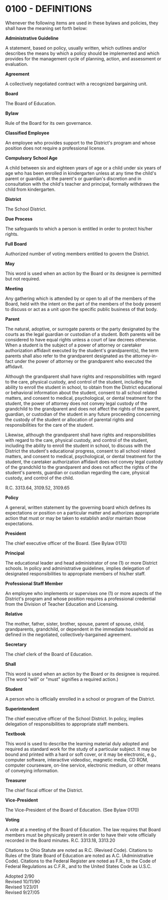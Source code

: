 0100 - DEFINITIONS
==================

Whenever the following items are used in these bylaws and policies, they shall have the meaning set forth below:

**Administrative Guideline**

A statement, based on policy, usually written, which outlines and/or
describes the means by which a policy should be implemented and which
provides for the management cycle of planning, action, and assessment or evaluation.

**Agreement**

A collectively negotiated contract with a recognized bargaining unit.

**Board**

The Board of Education.

**Bylaw**

Rule of the Board for its own governance.

**Classified Employee**

An employee who provides support to the District's program and whose
position does not require a professional license.

**Compulsory School Age**

A child between six and eighteen years of age or a child under six years of age who has been enrolled in kindergarten unless at any time the child's parent or guardian, at the parent's or guardian's discretion and in consultation with the child's teacher and principal, formally withdraws the child from kindergarten.

**District**

The School District.

**Due Process**

The safeguards to which a person is entitled in order to protect his/her rights.

**Full Board**

Authorized number of voting members entitled to govern the District.

**May**

This word is used when an action by the Board or its designee is
permitted but not required.

**Meeting**

Any gathering which is attended by or open to all of the members of the
Board, held with the intent on the part of the members of the body
present to discuss or act as a unit upon the specific public business of that body.

**Parent**

The natural, adoptive, or surrogate parents or the party designated by
the courts as the legal guardian or custodian of a student. Both parents will be considered to have equal rights unless a court of law decrees otherwise. When a student is the subject of a power of attorney or caretaker authorization affidavit executed by the student's grandparent(s), the term parents shall also refer to the grandparent designated as the attorney-in-fact under the power of attorney or the grandparent who executed the affidavit.

Although the grandparent shall have rights and responsibilities with
regard to the care, physical custody, and control of the student,
including the ability to enroll the student in school, to obtain from
the District educational or behavioral information about the student,
consent to all school related matters, and consent to medical,
psychological, or dental treatment for the student, the power of
attorney does not convey legal custody of the grandchild to the
grandparent and does not affect the rights of the parent, guardian, or
custodian of the student in any future proceeding concerning the custody
of the student or allocation of parental rights and responsibilities for
the care of the student.

Likewise, although the grandparent shall have rights and
responsibilities with regard to the care, physical custody, and control
of the student, including the ability to enroll the student in school,
to discuss with the District the student's educational progress, consent
to all school related matters, and consent to medical, psychological, or
dental treatment for the student, the caretaker authorization affidavit
does not convey legal custody of the grandchild to the grandparent and
does not affect the rights of the student's parents, guardian or
custodian regarding the care, physical custody, and control of the
child.

R.C. 3313.64, 3109.52, 3109.65

**Policy**

A general, written statement by the governing board which defines its
expectations or position on a particular matter and authorizes
appropriate action that must or may be taken to establish and/or
maintain those expectations.

**President**

The chief executive officer of the Board. (See Bylaw 0170)

**Principal**

The educational leader and head administrator of one (1) or more
District schools. In policy and administrative guidelines, implies
delegation of designated responsibilities to appropriate members of
his/her staff.

**Professional Staff Member**

An employee who implements or supervises one (1) or more aspects of the
District's program and whose position requires a professional credential
from the Division of Teacher Education and Licensing.

**Relative**

The mother, father, sister, brother, spouse, parent of spouse, child,
grandparents, grandchild, or dependent in the immediate household as
defined in the negotiated, collectively-bargained agreement.

**Secretary**

The chief clerk of the Board of Education.

**Shall**

This word is used when an action by the Board or its designee is
required. (The word "will" or "must" signifies a required action.)

**Student**

A person who is officially enrolled in a school or program of the
District.

**Superintendent**

The chief executive officer of the School District. In policy, implies
delegation of responsibilities to appropriate staff members.

**Textbook**

This word is used to describe the learning material duly adopted and
required as standard work for the study of a particular subject. It may
be bound and printed with a hard or soft cover, or it may be electronic,
e.g., computer software, interactive videodisc, magnetic media, CD ROM,
computer courseware, on-line service, electronic medium, or other means
of conveying information.

**Treasurer**

The chief fiscal officer of the District.

**Vice-President**

The Vice-President of the Board of Education. (See Bylaw 0170)

**Voting**

A vote at a meeting of the Board of Education. The law requires that
Board members must be physically present in order to have their vote
officially recorded in the Board minutes. R.C. 3313.18, 3313.20

Citations to Ohio Statute are noted as R.C. (Revised Code). Citations to
Rules of the State Board of Education are noted as A.C. (Administrative
Code). Citations to the Federal Register are noted as F.R., to the Code
of Federal Regulations as C.F.R., and to the United States Code as
U.S.C.

Adopted 2/90\
 Revised 10/11/90\
 Revised 1/23/01\
 Revised 9/27/05
